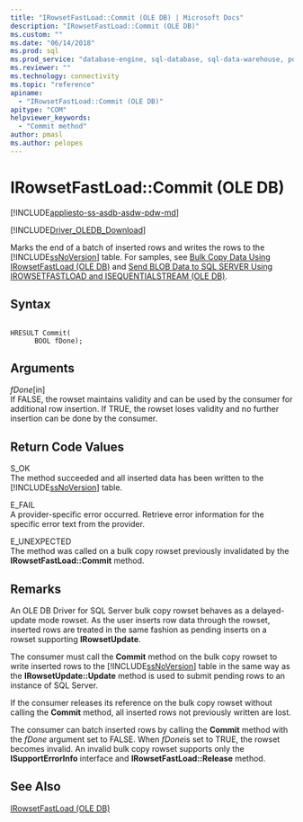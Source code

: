 ```yaml
---
title: "IRowsetFastLoad::Commit (OLE DB) | Microsoft Docs"
description: "IRowsetFastLoad::Commit (OLE DB)"
ms.custom: ""
ms.date: "06/14/2018"
ms.prod: sql
ms.prod_service: "database-engine, sql-database, sql-data-warehouse, pdw"
ms.reviewer: ""
ms.technology: connectivity
ms.topic: "reference"
apiname: 
  - "IRowsetFastLoad::Commit (OLE DB)"
apitype: "COM"
helpviewer_keywords: 
  - "Commit method"
author: pmasl
ms.author: pelopes
---
```

# IRowsetFastLoad::Commit (OLE DB)
[!INCLUDE[appliesto-ss-asdb-asdw-pdw-md](../../../includes/appliesto-ss-asdb-asdw-pdw-md.md)]

[!INCLUDE[Driver_OLEDB_Download](../../../includes/driver_oledb_download.md)]

  Marks the end of a batch of inserted rows and writes the rows to the [!INCLUDE[ssNoVersion](../../../includes/ssnoversion-md.md)] table. For samples, see [Bulk Copy Data Using IRowsetFastLoad &#40;OLE DB&#41;](../../oledb/ole-db-how-to/bulk-copy-data-using-irowsetfastload-ole-db.md) and [Send BLOB Data to SQL SERVER Using IROWSETFASTLOAD and ISEQUENTIALSTREAM &#40;OLE DB&#41;](../../oledb/ole-db-how-to/send-blob-data-to-sql-server-using-irowsetfastload-and-isequentialstream-ole-db.md).  
  
## Syntax  
  
```  
  
HRESULT Commit(  
      BOOL fDone);  
```  
  
## Arguments  
 *fDone*[in]  
 If FALSE, the rowset maintains validity and can be used by the consumer for additional row insertion. If TRUE, the rowset loses validity and no further insertion can be done by the consumer.  
  
## Return Code Values  
 S_OK  
 The method succeeded and all inserted data has been written to the [!INCLUDE[ssNoVersion](../../../includes/ssnoversion-md.md)] table.  
  
 E_FAIL  
 A provider-specific error occurred. Retrieve error information for the specific error text from the provider.  
  
 E_UNEXPECTED  
 The method was called on a bulk copy rowset previously invalidated by the **IRowsetFastLoad::Commit** method.  
  
## Remarks  
 An OLE DB Driver for SQL Server bulk copy rowset behaves as a delayed-update mode rowset. As the user inserts row data through the rowset, inserted rows are treated in the same fashion as pending inserts on a rowset supporting **IRowsetUpdate**.  
  
 The consumer must call the **Commit** method on the bulk copy rowset to write inserted rows to the [!INCLUDE[ssNoVersion](../../../includes/ssnoversion-md.md)] table in the same way as the **IRowsetUpdate::Update** method is used to submit pending rows to an instance of SQL Server.  
  
 If the consumer releases its reference on the bulk copy rowset without calling the **Commit** method, all inserted rows not previously written are lost.  
  
 The consumer can batch inserted rows by calling the **Commit** method with the *fDone* argument set to FALSE. When *fDone*is set to TRUE, the rowset becomes invalid. An invalid bulk copy rowset supports only the **ISupportErrorInfo** interface and **IRowsetFastLoad::Release** method.  
  
## See Also  
 [IRowsetFastLoad &#40;OLE DB&#41;](../../oledb/ole-db-interfaces/irowsetfastload-ole-db.md)  
  
  
